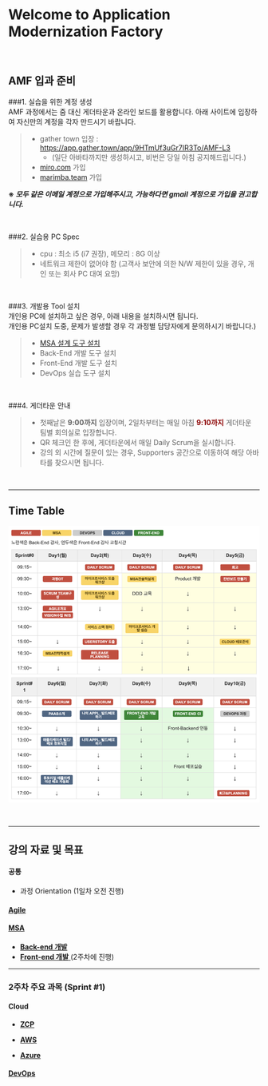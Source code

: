 # Welcome to Application Modernization Factory

<br>

## AMF 입과 준비

###1. 실습을 위한 계정 생성  
AMF 과정에서는 줌 대신 게더타운과 온라인 보드를 활용합니다.
아래 사이트에 입장하여 자신만의 계정을 각자 만드시기 바랍니다.

> - gather town 입장 : https://app.gather.town/app/9HTmUf3uGr7IR3To/AMF-L3
>   - (일단 아바타까지만 생성하시고, 비번은 당일 아침 공지해드립니다.)
> - [miro.com](https://miro.com/) 가입
> - [marimba.team](https://www.marimba.team/) 가입   

**※ _모두 같은 이메일 계정으로 가입해주시고, 가능하다면 gmail 계정으로 가입을 권고합니다._**   

<br>


###2. 실습용 PC Spec
>  - cpu : 최소 i5 (i7 권장), 메모리 : 8G 이상
>  - 네트워크 제한이 없어야 함 (고객사 보안에 의한 N/W 제한이 있을 경우, 개인 또는 회사 PC 대여 요망)   

<br> 
   
###3. 개발용 Tool 설치  
개인용 PC에 설치하고 싶은 경우, 아래 내용을 설치하시면 됩니다.   
개인용 PC설치 도중, 문제가 발생할 경우 각 과정별 담당자에게 문의하시기 바랍니다.)
> - [MSA 설계 도구 설치](https://github.com/AMF-skcc/AMF2022/blob/main/msa/about-msa.md#...)
> - Back-End 개발 도구 설치
> - Front-End 개발 도구 설치
> - DevOps 실습 도구 설치 
   
<br>

###4. 게더타운 안내
> - 첫째날은 **9:00까지** 입장이며, 2일차부터는 매일 아침  <font color="darkred">**9:10까지**</font> 게더타운 팀별 회의실로 입장합니다.
> - QR 체크인 한 후에, 게더타운에서 매일 Daily Scrum을 실시합니다.
> - 강의 외 시간에 질문이 있는 경우, Supporters 공간으로 이동하여 해당 아바타를 찾으시면 됩니다.

<br>

***

## Time Table
![](./images/AMF-TimeTable-2022-v1.png)

<br>

***

## 강의 자료 및 목표

#### 공통
- 과정 Orientation (1일차 오전 진행)
  
#### [ Agile ](./agile/about-agile.md/) 

#### [ MSA ](./msa/about-msa.md/) 

- [**Back-end 개발**](https://www.msaschool.io/operation/introduction/related-resource/) 
- [ **Front-end 개발** ](***TBD)(2주차에 진행) 

---
### 2주차 주요 과목 (Sprint #1)

#### Cloud
- [ **ZCP** ](./cloud-zcp/about-zcp.md/) 

- [ **AWS** ](./cloud-aws/about-aws.md/) 

- [ **Azure** ](./cloud-azure/about-azure.md/) 


#### [ DevOps  ](./devops/about-devops.md/) 





<EOF>